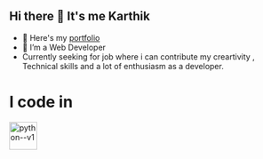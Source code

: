 ## Hi there 👋 It's me Karthik

- 🔭 Here's my [ portfolio ](https://karthik-21.netlify.app/)
- 🌱 I’m a Web Developer
- Currently seeking for job where i can contribute my creartivity , Technical skills and a lot of enthusiasm as a developer.

# I code in
<img width="50" height="50" src="https://img.icons8.com/color/48/python--v1.png" alt="python--v1"/>
